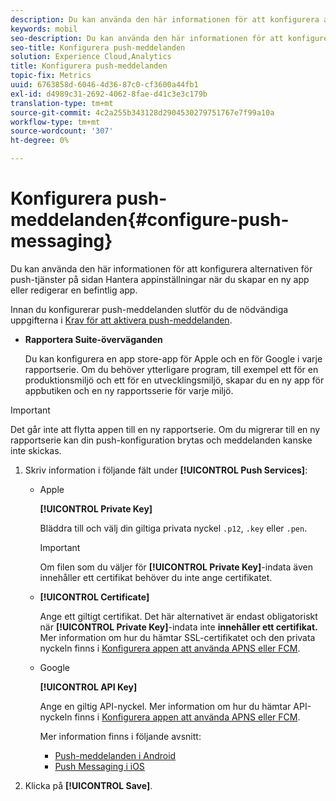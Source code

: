 ```yaml
---
description: Du kan använda den här informationen för att konfigurera alternativen för push-tjänster på sidan Hantera appinställningar när du skapar en ny app eller redigerar en befintlig app.
keywords: mobil
seo-description: Du kan använda den här informationen för att konfigurera alternativen för push-tjänster på sidan Hantera appinställningar när du skapar en ny app eller redigerar en befintlig app.
seo-title: Konfigurera push-meddelanden
solution: Experience Cloud,Analytics
title: Konfigurera push-meddelanden
topic-fix: Metrics
uuid: 6763858d-6046-4d36-87c0-cf3600a44fb1
exl-id: d4989c31-2692-4062-8fae-d41c3e3c179b
translation-type: tm+mt
source-git-commit: 4c2a255b343128d2904530279751767e7f99a10a
workflow-type: tm+mt
source-wordcount: '307'
ht-degree: 0%

---
```


# Konfigurera push-meddelanden{#configure-push-messaging}

Du kan använda den här informationen för att konfigurera alternativen för push-tjänster på sidan Hantera appinställningar när du skapar en ny app eller redigerar en befintlig app.

Innan du konfigurerar push-meddelanden slutför du de nödvändiga uppgifterna i [Krav för att aktivera push-meddelanden](/help/using/c-manage-app-settings/c-mob-confg-app/configure-push-messaging/prerequisites-push-messaging.md).

* **Rapportera Suite-överväganden**

   Du kan konfigurera en app store-app för Apple och en för Google i varje rapportserie. Om du behöver ytterligare program, till exempel ett för en produktionsmiljö och ett för en utvecklingsmiljö, skapar du en ny app för appbutiken och en ny rapportsserie för varje miljö.

>[!IMPORTANT]
>
>Det går inte att flytta appen till en ny rapportserie. Om du migrerar till en ny rapportserie kan din push-konfiguration brytas och meddelanden kanske inte skickas.

1. Skriv information i följande fält under **[!UICONTROL Push Services]**:

   * Apple

      **[!UICONTROL Private Key]**

      Bläddra till och välj din giltiga privata nyckel `.p12`, `.key` eller `.pen`.

      >[!IMPORTANT]
      >Om filen som du väljer för **[!UICONTROL Private Key]**-indata även innehåller ett certifikat behöver du inte ange certifikatet.

   * **[!UICONTROL Certificate]**

      Ange ett giltigt certifikat. Det här alternativet är endast obligatoriskt när **[!UICONTROL Private Key]**-indata inte **innehåller ett certifikat.** Mer information om hur du hämtar SSL-certifikatet och den privata nyckeln finns i [Konfigurera appen att använda APNS eller FCM](/help/using/c-manage-app-settings/c-mob-confg-app/configure-push-messaging/configure-app-apns-gcm.md).

   * Google

      **[!UICONTROL API Key]**

      Ange en giltig API-nyckel. Mer information om hur du hämtar API-nyckeln finns i [Konfigurera appen att använda APNS eller FCM](/help/using/c-manage-app-settings/c-mob-confg-app/configure-push-messaging/configure-app-apns-gcm.md).

      Mer information finns i följande avsnitt:

      * [Push-meddelanden i Android](/help/android/messaging-main/push-messaging/push-messaging.md)
      * [Push Messaging i iOS](/help/ios/messaging-main/push-messaging/push-messaging.md)

1. Klicka på **[!UICONTROL Save]**.
